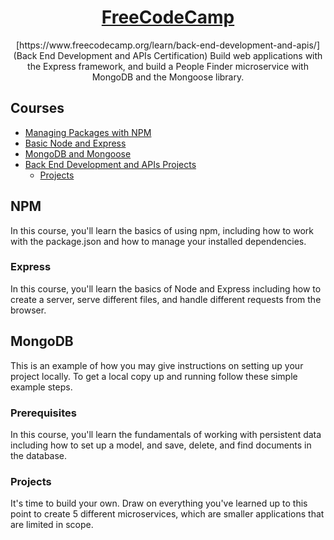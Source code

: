 <h1 align="center"><a href="https://www.freecodecamp.org/learn">FreeCodeCamp</a></h1>

  <p align="center">
  [https://www.freecodecamp.org/learn/back-end-development-and-apis/](Back End Development and APIs Certification)
    Build web applications with the Express framework, and build a People Finder microservice with MongoDB and the Mongoose library.  
</p>



<!-- TABLE OF CONTENTS -->
## Courses

* [Managing Packages with NPM](#npm)
* [Basic Node and Express](#express)
* [MongoDB and Mongoose](#mongodb)
* [Back End Development and APIs Projects](#projects)
  * [Projects](#all)




<!-- ABOUT THE PROJECT -->
## NPM

In this course, you'll learn the basics of using npm, including how to work with the package.json and how to manage your installed dependencies.

### Express
In this course, you'll learn the basics of Node and Express including how to create a server, serve different files, and handle different requests from the browser.



<!-- GETTING STARTED -->
## MongoDB

This is an example of how you may give instructions on setting up your project locally.
To get a local copy up and running follow these simple example steps.

### Prerequisites
In this course, you'll learn the fundamentals of working with persistent data including how to set up a model, and save, delete, and find documents in the database.

### Projects
It's time to build your own. Draw on everything you've learned up to this point to create 5 different microservices, which are smaller applications that are limited in scope.

